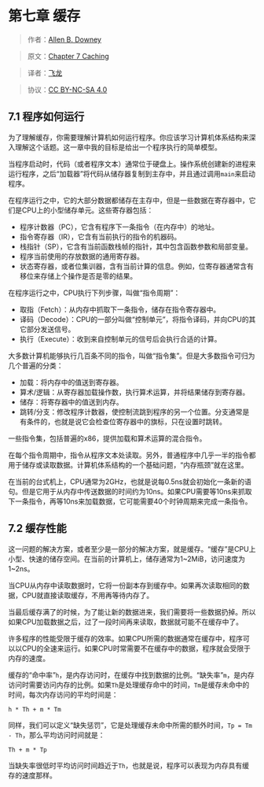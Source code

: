 # 第七章 缓存

> 作者：[Allen B. Downey](http://greenteapress.com/wp/)

> 原文：[Chapter 7  Caching](http://greenteapress.com/thinkos/html/thinkos008.html)

> 译者：[飞龙](https://github.com/)

> 协议：[CC BY-NC-SA 4.0](http://creativecommons.org/licenses/by-nc-sa/4.0/)

## 7.1 程序如何运行

为了理解缓存，你需要理解计算机如何运行程序。你应该学习计算机体系结构来深入理解这个话题。这一章中我的目标是给出一个程序执行的简单模型。

当程序启动时，代码（或者程序文本）通常位于硬盘上。操作系统创建新的进程来运行程序，之后“加载器”将代码从储存器复制到主存中，并且通过调用`main`来启动程序。

在程序运行之中，它的大部分数据都储存在主存中，但是一些数据在寄存器中，它们是CPU上的小型储存单元。这些寄存器包括：

+ 程序计数器（PC），它含有程序下一条指令（在内存中）的地址。
+ 指令寄存器（IR），它含有当前执行的指令的机器码。
+ 栈指针（SP），它含有当前函数栈帧的指针，其中包含函数参数和局部变量。
+ 程序当前使用的存放数据的通用寄存器。
+ 状态寄存器，或者位集训器，含有当前计算的信息。例如，位寄存器通常含有移位来存储上个操作是否是零的结果。

在程序运行之中，CPU执行下列步骤，叫做“指令周期”：

+ 取指（Fetch）：从内存中抓取下一条指令，储存在指令寄存器中。
+ 译码（Decode）：CPU的一部分叫做“控制单元”，将指令译码，并向CPU的其它部分发送信号。
+ 执行（Execute）：收到来自控制单元的信号后会执行合适的计算。

大多数计算机能够执行几百条不同的指令，叫做“指令集”。但是大多数指令可归为几个普遍的分类：

+ 加载：将内存中的值送到寄存器。
+ 算术/逻辑：从寄存器加载操作数，执行算术运算，并将结果储存到寄存器。
+ 储存：将寄存器中的值送到内存。
+ 跳转/分支：修改程序计数器，使控制流跳到程序的另一个位置。分支通常是有条件的，也就是说它会检查位寄存器中的旗标，只在设置时跳转。

一些指令集，包括普遍的x86，提供加载和算术运算的混合指令。

在每个指令周期中，指令从程序文本处读取。另外，普通程序中几乎一半的指令都用于储存或读取数据。计算机体系结构的一个基础问题，“内存瓶颈”就在这里。

在当前的台式机上，CPU通常为2GHz，也就是说每0.5ns就会初始化一条新的语句。但是它用于从内存中传送数据的时间约为10ns。如果CPU需要等10ns来抓取下一条指令，再等10ns来加载数据，它可能需要40个时钟周期来完成一条指令。

## 7.2 缓存性能

这一问题的解决方案，或者至少是一部分的解决方案，就是缓存。“缓存”是CPU上小型、快速的储存空间。在当前的计算机上，储存通常为1~2MiB，访问速度为1~2ns。

当CPU从内存中读取数据时，它将一份副本存到缓存中。如果再次读取相同的数据，CPU就直接读取缓存，不用再等待内存了。

当最后缓存满了的时候，为了能让新的数据进来，我们需要将一些数据扔掉。所以如果CPU加载数据之后，过了一段时间再来读取，数据就可能不在缓存中了。

许多程序的性能受限于缓存的效率。如果CPU所需的数据通常在缓存中，程序可以以CPU的全速来运行。如果CPU时常需要不在缓存中的数据，程序就会受限于内存的速度。

缓存的“命中率”`h`，是内存访问时，在缓存中找到数据的比例。“缺失率”`m`，是内存访问时需要访问内存的比例。如果`Th`是处理缓存命中的时间，`Tm`是缓存未命中的时间，每次内存访问的平均时间是：

```
h * Th + m * Tm
```

同样，我们可以定义“缺失惩罚”，它是处理缓存未命中所需的额外时间，`Tp = Tm - Th`，那么平均访问时间就是：

```
Th + m * Tp
```

当缺失率很低时平均访问时间趋近于`Th`，也就是说，程序可以表现为内存具有缓存的速度那样。

